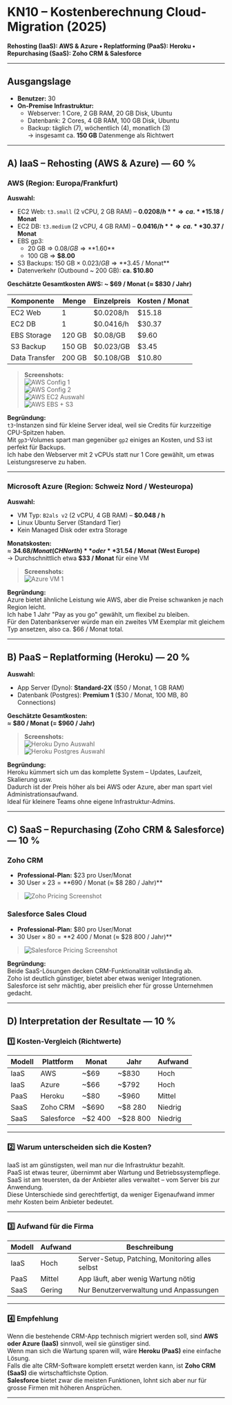 # KN10 – Kostenberechnung Cloud-Migration (2025)
**Rehosting (IaaS): AWS & Azure • Replatforming (PaaS): Heroku • Repurchasing (SaaS): Zoho CRM & Salesforce**

---

## Ausgangslage

- **Benutzer:** 30
- **On-Premise Infrastruktur:**
  - Webserver: 1 Core, 2 GB RAM, 20 GB Disk, Ubuntu
  - Datenbank: 2 Cores, 4 GB RAM, 100 GB Disk, Ubuntu
  - Backup: täglich (7), wöchentlich (4), monatlich (3)  
    → insgesamt ca. **150 GB** Datenmenge als Richtwert

---

## A) IaaS – Rehosting (AWS & Azure) — 60 %

### AWS (Region: Europa/Frankfurt)

**Auswahl:**
- EC2 Web: `t3.small` (2 vCPU, 2 GB RAM) – **$0.0208 / h** ⇒ ca. **$15.18 / Monat**
- EC2 DB: `t3.medium` (2 vCPU, 4 GB RAM) – **$0.0416 / h** ⇒ ca. **$30.37 / Monat**
- EBS gp3:
  - 20 GB ⇒ $0.08 / GB ⇒ **$1.60**
  - 100 GB ⇒ **$8.00**
- S3 Backups: 150 GB × $0.023 / GB ⇒ **$3.45 / Monat**
- Datenverkehr (Outbound ~ 200 GB): **ca. $10.80**

**Geschätzte Gesamtkosten AWS: ~ $69 / Monat (≈ $830 / Jahr)**

| Komponente | Menge | Einzelpreis | Kosten / Monat |
|-------------|--------|--------------|----------------|
| EC2 Web | 1 | $0.0208/h | $15.18 |
| EC2 DB | 1 | $0.0416/h | $30.37 |
| EBS Storage | 120 GB | $0.08/GB | $9.60 |
| S3 Backup | 150 GB | $0.023/GB | $3.45 |
| Data Transfer | 200 GB | $0.108/GB | $10.80 |

> **Screenshots:**  
> ![AWS Config 1](image.png)  
> ![AWS Config 2](image-1.png)  
> ![AWS EC2 Auswahl](image-2.png)  
> ![AWS EBS + S3](image-3.png)

**Begründung:**  
`t3`-Instanzen sind für kleine Server ideal, weil sie Credits für kurzzeitige CPU-Spitzen haben.  
Mit `gp3`-Volumes spart man gegenüber `gp2` einiges an Kosten, und S3 ist perfekt für Backups.  
Ich habe den Webserver mit 2 vCPUs statt nur 1 Core gewählt, um etwas Leistungsreserve zu haben.

---

### Microsoft Azure (Region: Schweiz Nord / Westeuropa)

**Auswahl:**
- VM Typ: `B2als v2` (2 vCPU, 4 GB RAM) – **$0.048 / h**  
- Linux Ubuntu Server (Standard Tier)
- Kein Managed Disk oder extra Storage

**Monatskosten:**  
≈ **$34.68 / Monat (CH North)** oder **$31.54 / Monat (West Europe)**  
→ Durchschnittlich etwa **$33 / Monat** für eine VM

> **Screenshots:**  
> ![Azure VM 1](image-4.png)

**Begründung:**  
Azure bietet ähnliche Leistung wie AWS, aber die Preise schwanken je nach Region leicht.  
Ich habe 1 Jahr "Pay as you go" gewählt, um flexibel zu bleiben.  
Für den Datenbankserver würde man ein zweites VM Exemplar mit gleichem Typ ansetzen, also ca. $66 / Monat total.

---

## B) PaaS – Replatforming (Heroku) — 20 %

**Auswahl:**
- App Server (Dyno): **Standard-2X** ($50 / Monat, 1 GB RAM)  
- Datenbank (Postgres): **Premium 1** ($30 / Monat, 100 MB, 80 Connections)  

**Geschätzte Gesamtkosten:**  
≈ **$80 / Monat (= $960 / Jahr)**

> **Screenshots:**  
> ![Heroku Dyno Auswahl](image-5.png)  
> ![Heroku Postgres Auswahl](image-6.png)

**Begründung:**  
Heroku kümmert sich um das komplette System – Updates, Laufzeit, Skalierung usw.  
Dadurch ist der Preis höher als bei AWS oder Azure, aber man spart viel Administrationsaufwand.  
Ideal für kleinere Teams ohne eigene Infrastruktur-Admins.

---

## C) SaaS – Repurchasing (Zoho CRM & Salesforce) — 10 %

### Zoho CRM  
- **Professional-Plan:** $23 pro User/Monat  
- 30 User × $23 = **$690 / Monat (≈ $8 280 / Jahr)**

> ![Zoho Pricing Screenshot](image-5.png)

### Salesforce Sales Cloud  
- **Professional-Plan:** $80 pro User/Monat  
- 30 User × $80 = **$2 400 / Monat (≈ $28 800 / Jahr)**

> ![Salesforce Pricing Screenshot](image-6.png)

**Begründung:**  
Beide SaaS-Lösungen decken CRM-Funktionalität vollständig ab.  
Zoho ist deutlich günstiger, bietet aber etwas weniger Integrationen.  
Salesforce ist sehr mächtig, aber preislich eher für grosse Unternehmen gedacht.

---

## D) Interpretation der Resultate — 10 %

### 1️⃣ Kosten-Vergleich (Richtwerte)

| Modell | Plattform | Monat | Jahr | Aufwand |
|---------|------------|--------|--------|----------|
| IaaS | AWS | ~$69 | ~$830 | Hoch |
| IaaS | Azure | ~$66 | ~$792 | Hoch |
| PaaS | Heroku | ~$80 | ~$960 | Mittel |
| SaaS | Zoho CRM | ~$690 | ~$8 280 | Niedrig |
| SaaS | Salesforce | ~$2 400 | ~$28 800 | Niedrig |

---

### 2️⃣ Warum unterscheiden sich die Kosten?

IaaS ist am günstigsten, weil man nur die Infrastruktur bezahlt.  
PaaS ist etwas teurer, übernimmt aber Wartung und Betriebssystempflege.  
SaaS ist am teuersten, da der Anbieter alles verwaltet – vom Server bis zur Anwendung.  
Diese Unterschiede sind gerechtfertigt, da weniger Eigenaufwand immer mehr Kosten beim Anbieter bedeutet.

---

### 3️⃣ Aufwand für die Firma

| Modell | Aufwand | Beschreibung |
|---------|----------|--------------|
| IaaS | Hoch | Server-Setup, Patching, Monitoring alles selbst |
| PaaS | Mittel | App läuft, aber wenig Wartung nötig |
| SaaS | Gering | Nur Benutzerverwaltung und Anpassungen |

---

### 4️⃣ Empfehlung

Wenn die bestehende CRM-App technisch migriert werden soll, sind **AWS oder Azure (IaaS)** sinnvoll, weil sie günstiger sind.  
Wenn man sich die Wartung sparen will, wäre **Heroku (PaaS)** eine einfache Lösung.  
Falls die alte CRM-Software komplett ersetzt werden kann, ist **Zoho CRM (SaaS)** die wirtschaftlichste Option.  
**Salesforce** bietet zwar die meisten Funktionen, lohnt sich aber nur für grosse Firmen mit höheren Ansprüchen.

---


